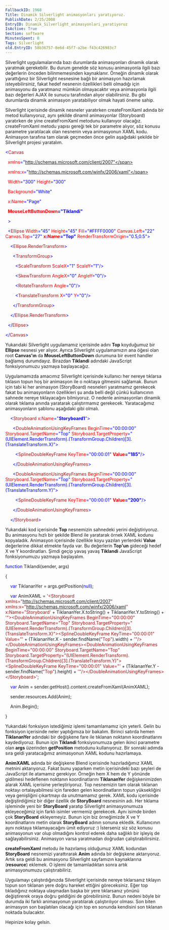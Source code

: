 ```yaml
---
FallbackID: 1968
Title: Dinamik Silverlight animasyonları yaratıyoruz.
PublishDate: 2/25/2008
EntryID: Dinamik_Silverlight_animasyonlari_yaratiyoruz
IsActive: True
Section: software
MinutesSpent: 0
Tags: Silverlight
old.EntryID: 58b36757-8e6d-45f7-a2be-f43c426983c7
---
```

Silverlight uygulamalarında bazı durumlarda animasyonları dinamik olarak
yaratmak gerekebilir. Bu durum genelde söz konusu animasyonla ilgili
bazı değerlerin önceden bilinmemesinden kaynaklanır. Örneğin dinamik
olarak yarattığınız bir Silverlight nesnesine bağlı bir animasyon
hazırlamak isteyebilirsiniz, fakat hedef nesnenin özellikleri belli
olmadığı için animasyonu da yaratmanız mümkün olmayacaktır veya
animasyonla ilgili bazı değerleri AJAX ile sunucu tarafından alıyor
olabilirsiniz. Bu gibi durumlarda dinamik animasyon yaratabiliyor olmak
hayati öneme sahip.

Silverlight içerisinde dinamik nesneler yaratırken createFromXaml adında
bir metod kullanıyoruz, aynı şekilde dinamil animasyonlar (Storyboard)
yaratırken de yine createFromXaml metodunu kullanıyor olacağız.
createFromXaml metodu yapısı gereği tek bir parametre alıyor, söz konusu
parametre yaratılacak olan nesnenin veya animasyonun XAML kodu.
Animasyon tarafına tam olarak geçmeden önce gelin aşağıdaki şekilde bir
Silverlight projesi yaratalım.

<span style="color: blue;">\<</span><span
style="color: #a31515;">Canvas</span>

<span style="color: red;">  xmlns</span><span
style="color: blue;">="http://schemas.microsoft.com/client/2007"</span>

<span style="color: red;">  xmlns</span><span
style="color: blue;">:</span><span style="color: red;">x</span><span
style="color: blue;">="http://schemas.microsoft.com/winfx/2006/xaml"</span>

<span style="color: red;">  Width</span><span
style="color: blue;">="300"</span><span style="color: red;">
Height</span><span style="color: blue;">="300"</span>

<span style="color: red;">  Background</span><span
style="color: blue;">="White"</span>

<span style="color: red;">  x</span><span
style="color: blue;">:</span><span style="color: red;">Name</span><span
style="color: blue;">="Page"</span>

<span style="color: red;">  **MouseLeftButtonDown**</span><span
style="color: blue;">**="Tiklandi"**</span>

<span style="color: blue;">  \></span>

<span style="color: #a31515;">  </span><span
style="color: blue;">\<</span><span
style="color: #a31515;">Ellipse</span><span style="color: red;">
Width</span><span style="color: blue;">="45"</span><span
style="color: red;"> Height</span><span
style="color: blue;">="45"</span><span style="color: red;">
Fill</span><span style="color: blue;">="\#FFFF0000"</span><span
style="color: red;"> Canvas.Left</span><span
style="color: blue;">="22"</span><span style="color: red;">
Canvas.Top</span><span style="color: blue;">="27"</span><span
style="color: red;"> **x**</span><span
style="color: blue;">**:**</span><span
style="color: red;">**Name**</span><span
style="color: blue;">**="Top"**</span><span style="color: red;">
RenderTransformOrigin</span><span
style="color: blue;">="0.5,0.5"\></span>

<span style="color: #a31515;">    </span><span
style="color: blue;">\<</span><span
style="color: #a31515;">Ellipse.RenderTransform</span><span
style="color: blue;">\></span>

<span style="color: #a31515;">      </span><span
style="color: blue;">\<</span><span
style="color: #a31515;">TransformGroup</span><span
style="color: blue;">\></span>

<span style="color: #a31515;">        </span><span
style="color: blue;">\<</span><span
style="color: #a31515;">ScaleTransform</span><span style="color: red;">
ScaleX</span><span style="color: blue;">="1"</span><span
style="color: red;"> ScaleY</span><span
style="color: blue;">="1"/\></span>

<span style="color: #a31515;">        </span><span
style="color: blue;">\<</span><span
style="color: #a31515;">SkewTransform</span><span style="color: red;">
AngleX</span><span style="color: blue;">="0"</span><span
style="color: red;"> AngleY</span><span
style="color: blue;">="0"/\></span>

<span style="color: #a31515;">        </span><span
style="color: blue;">\<</span><span
style="color: #a31515;">RotateTransform</span><span style="color: red;">
Angle</span><span style="color: blue;">="0"/\></span>

<span style="color: #a31515;">        </span><span
style="color: blue;">\<</span><span
style="color: #a31515;">TranslateTransform</span><span
style="color: red;"> X</span><span style="color: blue;">="0"</span><span
style="color: red;"> Y</span><span style="color: blue;">="0"/\></span>

<span style="color: #a31515;">      </span><span
style="color: blue;">\</</span><span
style="color: #a31515;">TransformGroup</span><span
style="color: blue;">\></span>

<span style="color: #a31515;">    </span><span
style="color: blue;">\</</span><span
style="color: #a31515;">Ellipse.RenderTransform</span><span
style="color: blue;">\></span>

<span style="color: #a31515;">  </span><span
style="color: blue;">\</</span><span
style="color: #a31515;">Ellipse</span><span
style="color: blue;">\></span>

<span style="color: blue;">\</</span><span
style="color: #a31515;">Canvas</span><span
style="color: blue;">\></span>

Yukarıdaki Silverlight uygulamamız içerisinde adını **Top** koyduğumuz
bir **Ellipse** nesnesi yer alıyor. Ayrıca Silverlight uygulamamızın ana
öğesi olan root **Canvas'ın** da **MouseLeftButtonDown** durumuna bir
event handler bağlamış durumdayız. Birazdan **Tiklandi** adındaki
JavaScript fonksiyonumuzu yazmaya başlayacağız.

Uygulamamızda amacımız Silverlight içerisinde kullanıcı her nereye
tıklarsa tıklasın topun hoş bir animasyon ile o noktaya gitmesini
sağlamak. Bunun için tabi ki her animasyon (StoryBoard) nesneleri
yaratmamız gerekecek fakat bu animasyonların özellikleri şu anda belli
değil çünkü kullanıcının sahnede nereye tıklayacağını bilmiyoruz. O
nedenle animasyonları dinamik olarak tıklama anında yaratarak
çalıştırmamız gerekecek. Yaratacağımız animasyonların şablonu aşağıdaki
gibi olmalı.

<span style="color: #a31515;">    </span><span
style="color: blue;">\<</span><span
style="color: #a31515;">Storyboard</span><span style="color: red;">
x</span><span style="color: blue;">:</span><span
style="color: red;">Name</span><span
style="color: blue;">="**Storyboard1**"\></span>

<span style="color: #a31515;">      </span><span
style="color: blue;">\<</span><span
style="color: #a31515;">DoubleAnimationUsingKeyFrames</span><span
style="color: red;"> BeginTime</span><span
style="color: blue;">="00:00:00"</span><span style="color: red;">
Storyboard.TargetName</span><span
style="color: blue;">="Top"</span><span style="color: red;">
Storyboard.TargetProperty</span><span
style="color: blue;">="(UIElement.RenderTransform).(TransformGroup.Children)[3].(TranslateTransform.X)"\></span>

<span style="color: #a31515;">        </span><span
style="color: blue;">\<</span><span
style="color: #a31515;">SplineDoubleKeyFrame</span><span
style="color: red;"> KeyTime</span><span
style="color: blue;">="00:00:01"</span><span style="color: red;">
**Value**</span><span style="color: blue;">**="185"**/\></span>

<span style="color: #a31515;">      </span><span
style="color: blue;">\</</span><span
style="color: #a31515;">DoubleAnimationUsingKeyFrames</span><span
style="color: blue;">\></span>

<span style="color: #a31515;">      </span><span
style="color: blue;">\<</span><span
style="color: #a31515;">DoubleAnimationUsingKeyFrames</span><span
style="color: red;"> BeginTime</span><span
style="color: blue;">="00:00:00"</span><span style="color: red;">
Storyboard.TargetName</span><span
style="color: blue;">="Top"</span><span style="color: red;">
Storyboard.TargetProperty</span><span
style="color: blue;">="(UIElement.RenderTransform).(TransformGroup.Children)[3].(TranslateTransform.Y)"\></span>

<span style="color: #a31515;">        </span><span
style="color: blue;">\<</span><span
style="color: #a31515;">SplineDoubleKeyFrame</span><span
style="color: red;"> KeyTime</span><span
style="color: blue;">="00:00:01"</span><span style="color: red;">
**Value**</span><span style="color: blue;">**="200"**/\></span>

<span style="color: #a31515;">      </span><span
style="color: blue;">\</</span><span
style="color: #a31515;">DoubleAnimationUsingKeyFrames</span><span
style="color: blue;">\></span>

<span style="color: #a31515;">    </span><span
style="color: blue;">\</</span><span
style="color: #a31515;">Storyboard</span><span
style="color: blue;">\></span>

Yukarıdaki kod içerisinde **Top** nesnemizin sahnedeki yerini
değiştiriyoruz. Bu animasyonu hızlı bir şekilde Blend ile yaratarak
örnek XAML kodunu kopyaladık. Animasyon içerisinde özellikle koyu
yazılan yerlerdeki **Value** değerlerine dikkat etmekte fayda var. Bu
değerlerin **Top'un** gideceği hedef X ve Y koordinatları. Şimdi geçip
yavaş yavaş **Tiklandi** JavaScript fonksiyonumuzu yazmaya başlayalım.

<span style="color: blue;">function</span> Tiklandi(sender, args)

{

    <span style="color: blue;">var</span> TiklananYer =
args.getPosition(<span style="color: blue;">null</span>);

    <span style="color: blue;">var</span> AnimXAML = <span
style="color: #a31515;">'\<Storyboard
xmlns="http://schemas.microsoft.com/client/2007"
xmlns:x="http://schemas.microsoft.com/winfx/2006/xaml"
x:Name="Storyboard'</span> + TiklananYer.X.toString() +
TiklananYer.Y.toString() + <span
style="color: #a31515;">'"\>\<DoubleAnimationUsingKeyFrames
BeginTime="00:00:00" Storyboard.TargetName="Top"
Storyboard.TargetProperty="(UIElement.RenderTransform).(TransformGroup.Children)[3].(TranslateTransform.X)"\>\<SplineDoubleKeyFrame
KeyTime="00:00:01" Value="'</span> + (TiklananYer.X -
sender.findName(<span style="color: #a31515;">"Top"</span>).width) +
<span
style="color: #a31515;">'"/\>\</DoubleAnimationUsingKeyFrames\>\<DoubleAnimationUsingKeyFrames
BeginTime="00:00:00" Storyboard.TargetName="Top"
Storyboard.TargetProperty="(UIElement.RenderTransform).(TransformGroup.Children)[3].(TranslateTransform.Y)"\>\<SplineDoubleKeyFrame
KeyTime="00:00:01" Value="'</span> + (TiklananYer.Y -
sender.findName(<span style="color: #a31515;">"Top"</span>).height) +
<span
style="color: #a31515;">'"/\>\</DoubleAnimationUsingKeyFrames\>\</Storyboard\>'</span>;

    <span style="color: blue;">var</span> Anim =
sender.getHost().content.createFromXaml(AnimXAML);

    sender.resources.Add(Anim);

    Anim.Begin();

}

Yukarıdaki fonksiyon istediğimiz işlemi tamamlamamız için yeterli. Gelin
bu fonksiyon içerisinde neler yaptığımıza bir bakalım. Birinci satırda
hemen **TiklananYer** adındaki bir değişkene fare ile tıklanan noktanın
koordinatlarını kaydediyoruz. Bunun için **Tiklandi** fonksiyonumuza
gelen ikinci parametre olan **args** üzerinden **getPosition** metodunu
kullanıyoruz. Bir sonraki adımda sıra geldi yaratacağımız animasyonun
XAML kodunu hazırlamaya.

**AnimXAML** adında bir değişkene Blend içerisinde hazırladığımız XAML
metnini aktarıyoruz. Fakat bunu yaparken metin içerisindeki bazı şeyleri
de JavaScript ile atamamız gerekiyor. Örneğin hem X hem de Y yönünde
gidilmesi hedeflenen noktanın koordinatlarını **TiklananYer**
değişkenimizden alarak XAML içerisine yerleştiriyoruz. Top nesnemizin
tam olarak tıklanan noktayı ortalayabilmesi için fareden gelen
koordinatların topun yüksekliğini veya genişliğini çıkartmayı da
unutmamamız gerek. XAML kodu içerisinde değiştirdiğimiz bir diğer
özellik de **StoryBoard** nesnesinin adı. Her tıklama işleminde yeni bir
**StoryBoard** yaratıp Silverlight animasyonumuza ekleyeceğimiz için
farklı isimler vermemiz gerekecek. Aynı isimde birden çok **StoryBoard**
ekleyemeyiz. Bunun için biz örneğimizde X ve Y koordinatlarını metin
olarak **StoryBoard** adının sonuna ekledik. Kullanıcının aynı noktaya
tıklamayacağını ümit ediyoruz :) İsterseniz siz söz konusu animasyonun
var olup olmadığını kontrol ederek daha sağlıklı bir işleyiş de
sağlayabilirsiniz. Animasyon varsa yaratmadan doğrudan
çalıştırabilirsiniz.

**createFromXaml** metodu ile hazırlamış olduğumuz XAML kodundan
**StoryBoard** nesnemizi yarattırarak **Anim** adında bir değişkene
aktarıyoruz. Artık sıra geldi bu animasyonu Silverlight sayfamızın
kaynaklarına (**resource**) eklemek. O işlemi de tamamladıktan sonra
artık animasyonumuzu çalıştırabiliriz.

Uygulamayı çalıştırdığınızda Silverlight içerisinde nereye tıklarsanız
tıklayın topun son tıklanan yere doğru hareket ettiğini göreceksiniz.
Eğer top tıkladığınız noktaya ulaşmadan başka bir yere tıklarsanız
yönünü değiştirerek oraya doğru geldiğini de görebilirsiniz. Bunun
nedeni böyle bir durumda iki farklı animasyonun yaratılarak
çalıştırılıyor olması. Son biten animasyon son başlatılan olacağı için
top en sonunda kendisini son tıklanan noktada bulacaktır.

Hepinize kolay gelsin.


